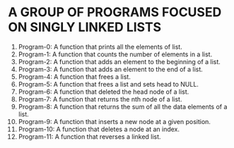 # A GROUP OF PROGRAMS FOCUSED ON SINGLY LINKED LISTS
1. Program-0: A function that prints all the elements of list.
2. Program-1: A function that counts the number of elements in a list.
3. Program-2: A function that adds an element to the beginning of a list.
4. Program-3: A function that adds an element to the end of a list.
5. Program-4: A function that frees a list.
6. Program-5: A function that frees a list and sets head to NULL.
7. Program-6: A function that deleted the head node of a list.
8. Program-7: A function that returns the nth node of a list.
9. Program-8: A function that returns the sum of all the data elements of a list.
10. Program-9: A function that inserts a new node at a given position.
11. Program-10: A function that deletes a node at an index.
12. Program-11: A function that reverses a linked list.

